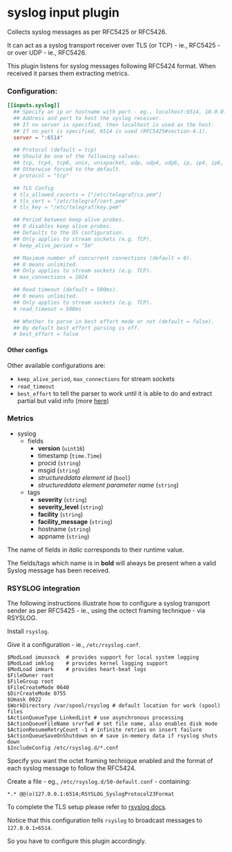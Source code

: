 # syslog input plugin

Collects syslog messages as per RFC5425 or RFC5426.

It can act as a syslog transport receiver over TLS (or TCP) - ie., RFC5425 - or over UDP - ie., RFC5426.

This plugin listens for syslog messages following RFC5424 format. When received it parses them extracting metrics.

### Configuration:

```toml
[[inputs.syslog]]
  ## Specify an ip or hostname with port - eg., localhost:6514, 10.0.0.1:6514
  ## Address and port to host the syslog receiver.
  ## If no server is specified, then localhost is used as the host.
  ## If no port is specified, 6514 is used (RFC5425#section-4.1).
  server = ":6514"

  ## Protocol (default = tcp)
  ## Should be one of the following values:
  ## tcp, tcp4, tcp6, unix, unixpacket, udp, udp4, udp6, ip, ip4, ip6, unixgram.
  ## Otherwise forced to the default.
  # protocol = "tcp"

  ## TLS Config
  # tls_allowed_cacerts = ["/etc/telegraf/ca.pem"]
  # tls_cert = "/etc/telegraf/cert.pem"
  # tls_key = "/etc/telegraf/key.pem"

  ## Period between keep alive probes.
  ## 0 disables keep alive probes.
  ## Defaults to the OS configuration.
  ## Only applies to stream sockets (e.g. TCP).
  # keep_alive_period = "5m"

  ## Maximum number of concurrent connections (default = 0).
  ## 0 means unlimited.
  ## Only applies to stream sockets (e.g. TCP).
  # max_connections = 1024

  ## Read timeout (default = 500ms).
  ## 0 means unlimited.
  ## Only applies to stream sockets (e.g. TCP).
  # read_timeout = 500ms

  ## Whether to parse in best effort mode or not (default = false).
  ## By default best effort parsing is off.
  # best_effort = false
```

#### Other configs

Other available configurations are:

- `keep_alive_period`, `max_connections` for stream sockets
- `read_timeout`
- `best_effort` to tell the parser to work until it is able to do and extract partial but valid info (more [here](https://github.com/influxdata/go-syslog#best-effort-mode))

### Metrics

- syslog
  - fields
    - **version** (`uint16`)
    - timestamp (`time.Time`)
    - procid (`string`)
    - msgid (`string`)
    - _structureddata element id_ (`bool`)
    - _structureddata element parameter name_ (`string`)
  - tags
    - **severity** (`string`)
    - **severity_level** (`string`)
    - **facility** (`string`)
    - **facility_message** (`string`)
    - hostname (`string`)
    - appname (`string`)

The name of fields in _italic_ corresponds to their runtime value.

The fields/tags which name is in **bold** will always be present when a valid Syslog message has been received.

### RSYSLOG integration

The following instructions illustrate how to configure a syslog transport sender as per RFC5425 - ie., using the octect framing technique - via RSYSLOG.

Install `rsyslog`.

Give it a configuration - ie., `/etc/rsyslog.conf`.

```
$ModLoad imuxsock  # provides support for local system logging
$ModLoad imklog    # provides kernel logging support
$ModLoad immark    # provides heart-beat logs
$FileOwner root
$FileGroup root
$FileCreateMode 0640
$DirCreateMode 0755
$Umask 0022
$WorkDirectory /var/spool/rsyslog # default location for work (spool) files
$ActionQueueType LinkedList # use asynchronous processing
$ActionQueueFileName srvrfwd # set file name, also enables disk mode
$ActionResumeRetryCount -1 # infinite retries on insert failure
$ActionQueueSaveOnShutdown on # save in-memory data if rsyslog shuts down
$IncludeConfig /etc/rsyslog.d/*.conf
```

Specify you want the octet framing technique enabled and the format of each syslog message to follow the RFC5424.

Create a file - eg., `/etc/rsyslog.d/50-default.conf` - containing:

```
*.* @@(o)127.0.0.1:6514;RSYSLOG_SyslogProtocol23Format
```

To complete the TLS setup please refer to [rsyslog docs](https://www.rsyslog.com/doc/v8-stable/tutorials/tls.html).

Notice that this configuration tells `rsyslog` to broadcast messages to `127.0.0.1>6514`.

So you have to configure this plugin accordingly.